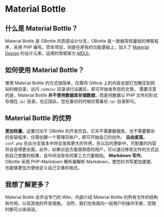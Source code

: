 # Material Bottle 
## 什么是 Material Bottle？
Material Bottle 是 OBottle 的质感设计分支，OBottle 是一款极简轻量级的博客程序，采用 PHP 编写。而本项目，则是在原有的功能基础上，加入了 [Material Design](https://material.io) 的设计元素，运用的库框架为 [MDUI](https://github.com/zdhxiong/mdui)。
## 如何使用 Material Bottle？
使用 Material Bottle 的方式很简单，仅需将 Github 上的内容全部打包解压到网站的根目录，访问 `/admin/` 目录进行设置后，即可开始发布您的文章。
需要注意的是，Material Bottle **并不使用数据库存储数据**，而是将数据以 PHP 文件的形式存储在 `/p/` 目录。也正因此，您在备份的时候仅需备份 `/p/` 目录即可。
## Material Bottle 的优势
**更加轻量**。这要归功于 OBottle 的开发宗旨。它并不需要数据库，也不需要繁杂的安装程序，仅需创建一个管理员账户，即可开始自己的创作。
**自由度高**。`conf.php` 在此分支版本中将会发挥更大的作用，在以后的更新中，可配置的内容将会变得更全面。此外，如果对这方面很熟悉的用户，可以通过修改文件的方式达到自己想要的结果，且中间没有任何第三方力量阻挡。
**Markdown 写作**。OBottle 采用 PHP-Markdown 解析器解析 Markdown，使您的书写更加便捷，也能够更加方便地定义自己文章的格式。
## 我想了解更多？
Material Bottle 会开设专门的 Wiki，内部介绍 Material Bottle 的所有文件的结构和作用，以及其他的开发措施。
当然，我们也有面向一般用户的操作手册，您随时都可以来阅读。